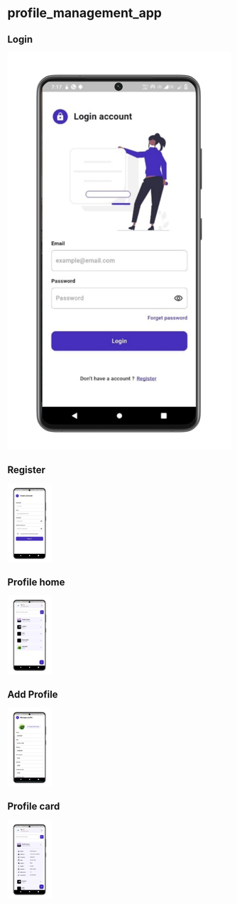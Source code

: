 # profile_management_app

## Login

<img src="assets/images/Samsung Galaxy S21 Ultra (1620x2880)/Samsung Galaxy S21 Ultra Screenshot 1.png" />


## Register

<img src="assets/images/Samsung Galaxy S21 Ultra (1620x2880)/Samsung Galaxy S21 Ultra Screenshot 2.png" width="100" />




## Profile home

<img src="assets/images/Samsung Galaxy S21 Ultra (1620x2880)/Samsung Galaxy S21 Ultra Screenshot 3.png" width="100" />




## Add Profile

<img src="assets/images/Samsung Galaxy S21 Ultra (1620x2880)/Samsung Galaxy S21 Ultra Screenshot 4.png" width="100" />



## Profile card

<img src="assets/images/Samsung Galaxy S21 Ultra (1620x2880)/Samsung Galaxy S21 Ultra Screenshot 5.png" width="100" />
